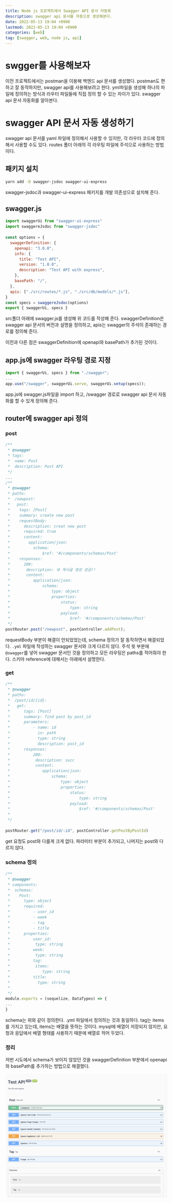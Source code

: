 ```yaml
---
title: Node js 프로젝트에서 Swagger API 문서 자동화
description: swagger api 문서를 자동으로 생성해본다.
date: 2022-05-13 19:04 +0900
lastmod: 2022-05-13 19:04 +0900
categories: [web]
tag: [swagger, web, node js, api]
---
```


# swgger를 사용해보자

이전 프로젝트에서는 postman을 이용해 백엔드 api 문서를 생성했다. postman도 편하고 잘 동작하지만, swagger api를 사용해보려고 한다. yml파일을 생성해 하나의 파일에 정의하는 방식과 라우터 파일들에 직접 정의 할 수 있는 차이가 있다. swagger api 문서 자동화를 알아본다.

# swagger API 문서 자동 생성하기

swagger api 문서를 yaml 파일에 정의해서 사용할 수 있지만, 각 라우터 코드에 정의해서 사용할 수도 있다. routes 폴더 아래의 각 라우팅 파일에 주석으로 사용하는 방법이다.

## 패키지 설치

```bash
yarn add -D swagger-jsdoc swagger-ui-express
```

swagger-jsdoc과 swagger-ui-express 패키지를 개발 의존성으로 설치해 준다.

## swagger.js

```jsx
import swaggerUi from "swagger-ui-express"
import swaggereJsdoc from "swagger-jsdoc"

const options = {
  swaggerDefinition: {
    openapi: "3.0.0",
    info: {
      title: "Test API",
      version: "1.0.0",
      description: "Test API with express",
    },
    basePath: "/",
  },
  apis: ["./src/routes/*.js", "./src/db/models/*.js"],
}
const specs = swaggereJsdoc(options)
export { swaggerUi, specs }
```

src폴더 아래에 swagger.js를 생성해 위 코드를 작성해 준다. swaggerDefinition은 swagger api 문서의 버전과 설명을 정의하고, apis는 swagger의 주석이 존재하는 경로를 정의해 준다.

이전과 다른 점은 swaggerDefinition에 openapi와 basePath가 추가된 것이다.

## app.js에 swagger 라우팅 경로 지정

```jsx
import { swaggerUi, specs } from "./swagger";
...
app.use("/swagger", swaggerUi.serve, swaggerUi.setup(specs));
```

app.js에 swagger.js파일을 import 하고, /swagger 경로로 swagger api 문서 자동화를 할 수 있게 정의해 준다.

## router에 swagger api 정의

### post

```jsx
/**
 * @swagger
 * tags:
 *  name: Post
 *  description: Post API
 */
...
/**
 * @swagger
 * paths:
 *  /newpost:
 *   post:
 *    tags: [Post]
 *    summary: create new post
 *    requestBody:
 *      description: creat new post
 *      required: true
 *      content:
 *        application/json:
 *          schema:
 *              $ref: '#/components/schemas/Post'
 *    responses:
 *      200:
 *       description: 새 게시글 생성 성공!!
 *       content:
 *          application/json:
 *              schema:
 *                  type: object
 *                  properties:
 *                      status:
 *                          type: string
 *                      payload:
 *                          $ref: '#/components/schemas/Post'
 */
postRouter.post("/newpost", postController.addPost);
```

requestBody 부분이 해결이 안되었었는데, schema 정의가 잘 동작하면서 해결되었다. `.yml` 파일에 작성하는 swagger 문서와 크게 다르지 않다. 주석 윗 부분에 `@swagger`를 넣어 swagger 문서인 것을 정의하고 모든 라우팅은 paths를 적어줘야 한다. 스키마 reference에 대해서는 아래에서 설명한다.

### get

```jsx
/**
 * @swagger
 * paths:
 *  /post/id/{id}:
 *   get:
 *      tags: [Post]
 *      summary: find post by post_id
 *      parameters:
 *          - name: id
 *            in: path
 *            type: string
 *            description: post_id
 *      responses:
 *          200:
 *           description: succ
 *           content:
 *              application/json:
 *                  schema:
 *                      type: object
 *                      properties:
 *                          status:
 *                              type: string
 *                          payload:
 *                              $ref: '#/components/schemas/Post'
 *
 */

postRouter.get("/post/id/:id", postController.getPostByPostId)
```

get 요청도 post와 다를게 크게 없다. 파라미터 부분이 추가되고, 나머지는 post와 다르지 않다.

### schema 정의

```jsx
/**
 * @swagger
 * components:
 *  schemas:
 *    Post:
 *      type: object
 *      required:
 *          - user_id
 *          - week
 *          - tag
 *          - title
 *      properties:
 *          user_id:
 *           type: string
 *          week:
 *           type: string
 *          tag:
 *           items:
 *              type: string
 *          title:
 *            type: string
 *
 */
module.exports = (sequelize, DataTypes) => {
...
}
```

schema는 위와 같이 정의한다. .yml 파일에서 정의하는 것과 동일하다. tag는 items를 가지고 있는데, items는 배열을 뜻하는 것이다. mysql에 배열이 저장되지 않지만, 요청과 응답에서 배열 형태를 사용하기 때문에 배열로 적어 두었다.

### 정리

저번 시도에서 schema가 보이지 않았던 것을 swaggerDefinition 부분에서 openapi와 basePath를 추가하는 방법으로 해결했다.

![스크린샷 2022-05-18 오전 10.13.58.png](./pic1.png)
